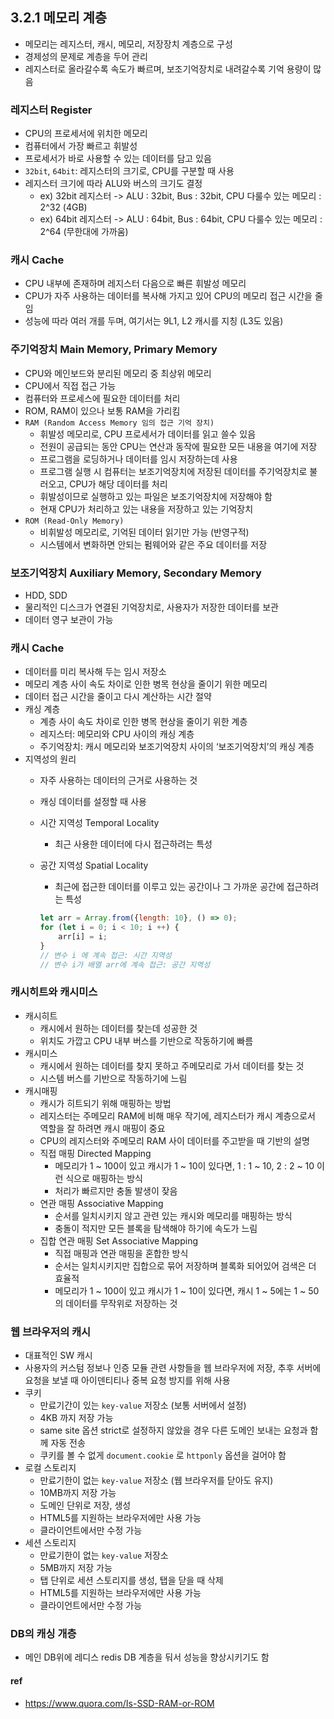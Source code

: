 ## 3.2.1 메모리 계층

- 메모리는 레지스터, 캐시, 메모리, 저장장치 계층으로 구성
- 경제성의 문제로 계층을 두어 관리
- 레지스터로 올라갈수록 속도가 빠르며, 보조기억장치로 내려갈수록 기억 용량이 많음

### 레지스터 Register
- CPU의 프로세서에 위치한 메모리
- 컴퓨터에서 가장 빠르고 휘발성
- 프로세서가 바로 사용할 수 있는 데이터를 담고 있음
- `32bit`, `64bit`: 레지스터의 크기로, CPU를 구분할 때 사용
- 레지스터 크기에 따라 ALU와 버스의 크기도 결정
  - ex) 32bit 레지스터 ->  ALU : 32bit, Bus : 32bit, CPU 다룰수 있는 메모리 : 2^32 (4GB)
  - ex) 64bit 레지스터 ->  ALU : 64bit, Bus : 64bit, CPU 다룰수 있는 메모리 : 2^64 (무한대에 가까움)

### 캐시 Cache

- CPU 내부에 존재하며 레지스터 다음으로 빠른 휘발성 메모리
- CPU가 자주 사용하는 데이터를 복사해 가지고 있어 CPU의 메모리 접근 시간을 줄임
- 성능에 따라 여러 개를 두며, 여기서는 9L1, L2 캐시를 지칭 (L3도 있음)

### 주기억장치 Main Memory, Primary Memory

- CPU와 메인보드와 분리된 메모리 중 최상위 메모리
- CPU에서 직접 접근 가능
- 컴퓨터와 프로세스에 필요한 데이터를 처리
- ROM, RAM이 있으나 보통 RAM을 가리킴
- `RAM (Random Access Memory 임의 접근 기억 장치)`
    - 휘발성 메모리로, CPU 프로세서가 데이터를 읽고 쓸수 있음
    - 전원이 공급되는 동안 CPU는 연산과 동작에 필요한 모든 내용을 여기에 저장
    - 프로그램을 로딩하거나 데이터를 임시 저장하는데 사용
    - 프로그램 실행 시 컴퓨터는 보조기억장치에 저장된 데이터를 주기억장치로 불러오고, CPU가 해당 데이터를 처리
    - 휘발성이므로 실행하고 있는 파일은 보조기억장치에 저장해야 함
    - 현재 CPU가 처리하고 있는 내용을 저장하고 있는 기억장치
- `ROM (Read-Only Memory)`
    - 비휘발성 메모리로, 기억된 데이터 읽기만 가능 (반영구적)
    - 시스템에서 변화하면 안되는 펌웨어와 같은 주요 데이터를 저장

### 보조기억장치 Auxiliary Memory, Secondary Memory

- HDD, SDD
- 물리적인 디스크가 연결된 기억장치로, 사용자가 저장한 데이터를 보관
- 데이터 영구 보관이 가능

### 캐시 Cache

- 데이터를 미리 복사해 두는 임시 저장소
- 메모리 계층 사이 속도 차이로 인한 병목 현상을 줄이기 위한 메모리
- 데이터 접근 시간을 줄이고 다시 계산하는 시간 절약
- 캐싱 계층
    - 계층 사이 속도 차이로 인한 병목 현상을 줄이기 위한 계층
    - 레지스터: 메모리와 CPU 사이의 캐싱 계층
    - 주기억장치: 캐시 메모리와 보조기억장치 사이의 ‘보조기억장치’의 캐싱 계층
- 지역성의 원리
    - 자주 사용하는 데이터의 근거로 사용하는 것
    - 캐싱 데이터를 설정할 때 사용
    - 시간 지역성 Temporal Locality
        - 최근 사용한 데이터에 다시 접근하려는 특성
    - 공간 지역성 Spatial Locality
        - 최근에 접근한 데이터를 이루고 있는 공간이나 그 가까운 공간에 접근하려는 특성
        
        ```jsx
        let arr = Array.from({length: 10}, () => 0);
        for (let i = 0; i < 10; i ++) {
            arr[i] = i;
        }
        // 변수 i 에 계속 접근: 시간 지역성
        // 변수 i가 배열 arr에 계속 접근: 공간 지역성
        ```
        

### 캐시히트와 캐시미스

- 캐시히트
    - 캐시에서 원하는 데이터를 찾는데 성공한 것
    - 위치도 가깝고 CPU 내부 버스를 기반으로 작동하기에 빠름
- 캐시미스
    - 캐시에서 원하는 데이터를 찾지 못하고 주메모리로 가서 데이터를 찾는 것
    - 시스템 버스를 기반으로 작동하기에 느림
- 캐시매핑
    - 캐시가 히트되기 위해 매핑하는 방법
    - 레지스터는 주메모리 RAM에 비해 매우 작기에, 레지스터가 캐시 계층으로서 역할을 잘 하려면 캐시 매핑이 중요
    - CPU의 레지스터와 주메모리 RAM 사이 데이터를 주고받을 때 기반의 설명
    - 직접 매핑 Directed Mapping
        - 메모리가 1 ~ 100이 있고 캐시가 1 ~ 10이 있다면, 1 : 1 ~ 10, 2 : 2 ~ 10 이런 식으로 매핑하는 방식
        - 처리가 빠르지만 충돌 발생이 잦음
    - 연관 매핑 Associative Mapping
        - 순서를 일치시키지 않고 관련 있는 캐시와 메모리를 매핑하는 방식
        - 충돌이 적지만 모든 블록을 탐색해야 하기에 속도가 느림
    - 집합 연관 매핑 Set Associative Mapping
        - 직접 매핑과 연관 매핑을 혼합한 방식
        - 순서는 일치시키지만 집합으로 묶어 저장하며 블록화 되어있어 검색은 더 효율적
        - 메모리가 1 ~ 100이 있고 캐시가 1 ~ 10이 있다면, 캐시 1 ~ 5에는 1 ~ 50의 데이터를 무작위로 저장하는 것

### 웹 브라우저의 캐시

- 대표적인 SW 캐시
- 사용자의 커스텀 정보나 인증 모듈 관련 사항들을 웹 브라우저에 저장, 추후 서버에 요청을 보낼 때 아이덴티티나 중복 요청 방지를 위해 사용
- 쿠키
    - 만료기간이 있는 `key-value` 저장소 (보통 서버에서 설정)
    - 4KB 까지 저장 가능
    - same site 옵션 strict로 설정하지 않았을 경우 다른 도메인 보내는 요청과 함께 자동 전송
    - 쿠키를 볼 수 없게 `document.cookie` 로 `httponly` 옵션을 걸어야 함
- 로컬 스토리지
    - 만료기한이 없는 `key-value` 저장소 (웹 브라우저를 닫아도 유지)
    - 10MB까지 저장 가능
    - 도메인 단위로 저장, 생성
    - HTML5를 지원하는 브라우저에만 사용 가능
    - 클라이언트에서만 수정 가능
- 세션 스토리지
    - 만료기한이 없는 `key-value` 저장소
    - 5MB까지 저장 가능
    - 탭 단위로 세션 스토리지를 생성, 탭을 닫을 때 삭제
    - HTML5를 지원하는 브라우저에만 사용 가능
    - 클라이언트에서만 수정 가능

### DB의 캐싱 개층

- 메인 DB위에 레디스 redis DB 계층을 둬서 성능을 향상시키기도 함


#### ref
- https://www.quora.com/Is-SSD-RAM-or-ROM